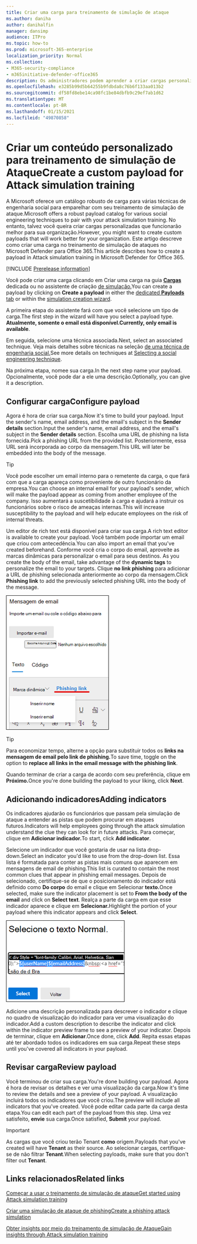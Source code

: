 ```yaml
---
title: Criar uma carga para treinamento de simulação de ataque
ms.author: daniha
author: danihalfin
manager: dansimp
audience: ITPro
ms.topic: how-to
ms.prod: microsoft-365-enterprise
localization_priority: Normal
ms.collection:
- M365-security-compliance
- m365initiative-defender-office365
description: Os administradores podem aprender a criar cargas personalizadas para treinamento de simulação de ataque no Microsoft Defender para Office 365.
ms.openlocfilehash: e3285b99d5b64255b9fdbda8c76b6f133aa013b2
ms.sourcegitcommit: df58fd8ebe14ca98fc1be84dbfb9c29ef7ab1d62
ms.translationtype: MT
ms.contentlocale: pt-BR
ms.lasthandoff: 01/15/2021
ms.locfileid: "49870858"
---
```

# <a name="create-a-custom-payload-for-attack-simulation-training"></a><span data-ttu-id="77f16-103">Criar um conteúdo personalizado para treinamento de simulação de Ataque</span><span class="sxs-lookup"><span data-stu-id="77f16-103">Create a custom payload for Attack simulation training</span></span>

<span data-ttu-id="77f16-104">A Microsoft oferece um catálogo robusto de carga para várias técnicas de engenharia social para emparelhar com seu treinamento de simulação de ataque.</span><span class="sxs-lookup"><span data-stu-id="77f16-104">Microsoft offers a robust payload catalog for various social engineering techniques to pair with your attack simulation training.</span></span> <span data-ttu-id="77f16-105">No entanto, talvez você queira criar cargas personalizadas que funcionarão melhor para sua organização.</span><span class="sxs-lookup"><span data-stu-id="77f16-105">However, you might want to create custom payloads that will work better for your organization.</span></span> <span data-ttu-id="77f16-106">Este artigo descreve como criar uma carga no treinamento de simulação de ataques no Microsoft Defender para Office 365.</span><span class="sxs-lookup"><span data-stu-id="77f16-106">This article describes how to create a payload in Attack simulation training in Microsoft Defender for Office 365.</span></span>

[!INCLUDE [Prerelease information](../includes/prerelease.md)]

<span data-ttu-id="77f16-107">Você pode criar uma carga  clicando em Criar uma carga na guia [ **Cargas**](https://security.microsoft.com/attacksimulator?viewid=payload) dedicada ou no assistente de criação [de simulação.](attack-simulation-training.md#selecting-a-payload)</span><span class="sxs-lookup"><span data-stu-id="77f16-107">You can create a payload by clicking on **Create a payload** in either the [dedicated **Payloads** tab](https://security.microsoft.com/attacksimulator?viewid=payload) or within the [simulation creation wizard](attack-simulation-training.md#selecting-a-payload).</span></span>

<span data-ttu-id="77f16-108">A primeira etapa do assistente fará com que você selecione um tipo de carga.</span><span class="sxs-lookup"><span data-stu-id="77f16-108">The first step in the wizard will have you select a payload type.</span></span> <span data-ttu-id="77f16-109">**Atualmente, somente o email está disponível.**</span><span class="sxs-lookup"><span data-stu-id="77f16-109">**Currently, only email is available**.</span></span>

<span data-ttu-id="77f16-110">Em seguida, selecione uma técnica associada.</span><span class="sxs-lookup"><span data-stu-id="77f16-110">Next, select an associated technique.</span></span> <span data-ttu-id="77f16-111">Veja mais detalhes sobre técnicas na seleção [de uma técnica de engenharia social.](attack-simulation-training.md#selecting-a-social-engineering-technique)</span><span class="sxs-lookup"><span data-stu-id="77f16-111">See more details on techniques at [Selecting a social engineering technique](attack-simulation-training.md#selecting-a-social-engineering-technique).</span></span>

<span data-ttu-id="77f16-112">Na próxima etapa, nomee sua carga.</span><span class="sxs-lookup"><span data-stu-id="77f16-112">In the next step name your payload.</span></span> <span data-ttu-id="77f16-113">Opcionalmente, você pode dar a ele uma descrição.</span><span class="sxs-lookup"><span data-stu-id="77f16-113">Optionally, you can give it a description.</span></span>

## <a name="configure-payload"></a><span data-ttu-id="77f16-114">Configurar carga</span><span class="sxs-lookup"><span data-stu-id="77f16-114">Configure payload</span></span>

<span data-ttu-id="77f16-115">Agora é hora de criar sua carga.</span><span class="sxs-lookup"><span data-stu-id="77f16-115">Now it's time to build your payload.</span></span> <span data-ttu-id="77f16-116">Input the sender's name, email address, and the email's subject in the **Sender details** section.</span><span class="sxs-lookup"><span data-stu-id="77f16-116">Input the sender's name, email address, and the email's subject in the **Sender details** section.</span></span> <span data-ttu-id="77f16-117">Escolha uma URL de phishing na lista fornecida.</span><span class="sxs-lookup"><span data-stu-id="77f16-117">Pick a phishing URL from the provided list.</span></span> <span data-ttu-id="77f16-118">Posteriormente, essa URL será incorporada ao corpo da mensagem.</span><span class="sxs-lookup"><span data-stu-id="77f16-118">This URL will later be embedded into the body of the message.</span></span>

> [!TIP]
> <span data-ttu-id="77f16-119">Você pode escolher um email interno para o remetente da carga, o que fará com que a carga apareça como proveniente de outro funcionário da empresa.</span><span class="sxs-lookup"><span data-stu-id="77f16-119">You can choose an internal email for your payload's sender, which will make the payload appear as coming from another employee of the company.</span></span> <span data-ttu-id="77f16-120">Isso aumentará a suscetibilidade à carga e ajudará a instruir os funcionários sobre o risco de ameaças internas.</span><span class="sxs-lookup"><span data-stu-id="77f16-120">This will increase susceptibility to the payload and will help educate employees on the risk of internal threats.</span></span>

<span data-ttu-id="77f16-121">Um editor de rich text está disponível para criar sua carga.</span><span class="sxs-lookup"><span data-stu-id="77f16-121">A rich text editor is available to create your payload.</span></span> <span data-ttu-id="77f16-122">Você também pode importar um email que criou com antecedência.</span><span class="sxs-lookup"><span data-stu-id="77f16-122">You can also import an email that you've created beforehand.</span></span> <span data-ttu-id="77f16-123">Conforme você cria o corpo do email, aproveite as marcas dinâmicas para personalizar o email para seus destinos. </span><span class="sxs-lookup"><span data-stu-id="77f16-123">As you create the body of the email, take advantage of the **dynamic tags** to personalize the email to your targets.</span></span> <span data-ttu-id="77f16-124">Clique **no link phishing** para adicionar a URL de phishing selecionada anteriormente ao corpo da mensagem.</span><span class="sxs-lookup"><span data-stu-id="77f16-124">Click **Phishing link** to add the previously selected phishing URL into the body of the message.</span></span>

![Link de phishing e marcas dinâmicas realçadas na criação de carga do Microsoft Defender para Office 365](../../media/attack-sim-preview-payload-email-body.png)

> [!TIP]
> <span data-ttu-id="77f16-126">Para economizar tempo, alterne a opção para substituir todos os **links na mensagem de email pelo link de phishing.**</span><span class="sxs-lookup"><span data-stu-id="77f16-126">To save time, toggle on the option to **replace all links in the email message with the phishing link**.</span></span>

<span data-ttu-id="77f16-127">Quando terminar de criar a carga de acordo com seu preferência, clique em **Próximo.**</span><span class="sxs-lookup"><span data-stu-id="77f16-127">Once you're done building the payload to your liking, click **Next**.</span></span>

## <a name="adding-indicators"></a><span data-ttu-id="77f16-128">Adicionando indicadores</span><span class="sxs-lookup"><span data-stu-id="77f16-128">Adding indicators</span></span>

<span data-ttu-id="77f16-129">Os indicadores ajudarão os funcionários que passam pela simulação de ataque a entender as pistas que podem procurar em ataques futuros.</span><span class="sxs-lookup"><span data-stu-id="77f16-129">Indicators will help employees going through the attack simulation understand the clue they can look for in future attacks.</span></span> <span data-ttu-id="77f16-130">Para começar, clique em **Adicionar indicador.**</span><span class="sxs-lookup"><span data-stu-id="77f16-130">To start, click **Add indicator**.</span></span>

<span data-ttu-id="77f16-131">Selecione um indicador que você gostaria de usar na lista drop-down.</span><span class="sxs-lookup"><span data-stu-id="77f16-131">Select an indicator you'd like to use from the drop-down list.</span></span> <span data-ttu-id="77f16-132">Essa lista é formatada para conter as pistas mais comuns que aparecem em mensagens de email de phishing.</span><span class="sxs-lookup"><span data-stu-id="77f16-132">This list is curated to contain the most common clues that appear in phishing email messages.</span></span> <span data-ttu-id="77f16-133">Depois de selecionado, certifique-se de que o posicionamento do indicador está definido como **Do corpo** do email e clique em Selecionar **texto.**</span><span class="sxs-lookup"><span data-stu-id="77f16-133">Once selected, make sure the indicator placement is set to **From the body of the email** and click on **Select text**.</span></span> <span data-ttu-id="77f16-134">Realça a parte da carga em que esse indicador aparece e clique em **Selecionar.**</span><span class="sxs-lookup"><span data-stu-id="77f16-134">Highlight the portion of your payload where this indicator appears and click **Select**.</span></span>

![Texto realçado no corpo da mensagem para adicionar a um indicador no treinamento de simulação de ataque](../../media/attack-sim-preview-select-text.png)

<span data-ttu-id="77f16-136">Adicione uma descrição personalizada para descrever o indicador e clique no quadro de visualização do indicador para ver uma visualização do indicador.</span><span class="sxs-lookup"><span data-stu-id="77f16-136">Add a custom description to describe the indicator and click within the indicator preview frame to see a preview of your indicator.</span></span> <span data-ttu-id="77f16-137">Depois de terminar, clique em **Adicionar**.</span><span class="sxs-lookup"><span data-stu-id="77f16-137">Once done, click **Add**.</span></span> <span data-ttu-id="77f16-138">Repita essas etapas até ter abordado todos os indicadores em sua carga.</span><span class="sxs-lookup"><span data-stu-id="77f16-138">Repeat these steps until you've covered all indicators in your payload.</span></span>

## <a name="review-payload"></a><span data-ttu-id="77f16-139">Revisar carga</span><span class="sxs-lookup"><span data-stu-id="77f16-139">Review payload</span></span>

<span data-ttu-id="77f16-140">Você terminou de criar sua carga.</span><span class="sxs-lookup"><span data-stu-id="77f16-140">You're done building your payload.</span></span> <span data-ttu-id="77f16-141">Agora é hora de revisar os detalhes e ver uma visualização da carga.</span><span class="sxs-lookup"><span data-stu-id="77f16-141">Now it's time to review the details and see a preview of your payload.</span></span> <span data-ttu-id="77f16-142">A visualização incluirá todos os indicadores que você criou.</span><span class="sxs-lookup"><span data-stu-id="77f16-142">The preview will include all indicators that you've created.</span></span> <span data-ttu-id="77f16-143">Você pode editar cada parte da carga desta etapa.</span><span class="sxs-lookup"><span data-stu-id="77f16-143">You can edit each part of the payload from this step.</span></span> <span data-ttu-id="77f16-144">Uma vez satisfeito, **envie** sua carga.</span><span class="sxs-lookup"><span data-stu-id="77f16-144">Once satisfied, **Submit** your payload.</span></span>

> [!IMPORTANT]
> <span data-ttu-id="77f16-145">As cargas que você criou terão Tenant **como** origem.</span><span class="sxs-lookup"><span data-stu-id="77f16-145">Payloads that you've created will have **Tenant** as their source.</span></span> <span data-ttu-id="77f16-146">Ao selecionar cargas, certifique-se de não filtrar **Tenant**.</span><span class="sxs-lookup"><span data-stu-id="77f16-146">When selecting payloads, make sure that you don't filter out **Tenant**.</span></span>

## <a name="related-links"></a><span data-ttu-id="77f16-147">Links relacionados</span><span class="sxs-lookup"><span data-stu-id="77f16-147">Related links</span></span>

[<span data-ttu-id="77f16-148">Começar a usar o treinamento de simulação de ataque</span><span class="sxs-lookup"><span data-stu-id="77f16-148">Get started using Attack simulation training</span></span>](attack-simulation-training-get-started.md)

[<span data-ttu-id="77f16-149">Criar uma simulação de ataque de phishing</span><span class="sxs-lookup"><span data-stu-id="77f16-149">Create a phishing attack simulation</span></span>](attack-simulation-training.md)

[<span data-ttu-id="77f16-150">Obter insights por meio do treinamento de simulação de Ataque</span><span class="sxs-lookup"><span data-stu-id="77f16-150">Gain insights through Attack simulation training</span></span>](attack-simulation-training-insights.md)
